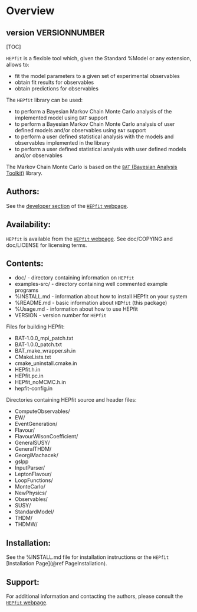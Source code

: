 Overview
===================================================================

version VERSIONNUMBER
-----------

[TOC]

`HEPfit` is a flexible tool which, given the Standard %Model or any extension,
allows to:

  - fit the model parameters to a given set of experimental observables
  - obtain fit results for observables
  - obtain predictions for observables

The `HEPfit` library can be used:

  - to perform a Bayesian Markov Chain Monte Carlo analysis of the implemented model using `BAT` support
  - to perform a Bayesian Markov Chain Monte Carlo analysis of user defined models and/or observables using `BAT` support
  - to perform a user defined statistical analysis with the models and observables implemented in the library
  - to perform a user defined statistical analysis with user defined models and/or observables

The Markov Chain Monte Carlo is based on the 
[`BAT` (Bayesian Analysis Toolkit)](https://www.mppmu.mpg.de/bat/) library.

Authors:
--------
See the [developer section](https://hepfit.roma1.infn.it/developers.html) of 
the [`HEPfit` webpage](http://hepfit.roma1.infn.it/).

Availability:
-------------
`HEPfit` is available from the [`HEPfit` webpage](http://hepfit.roma1.infn.it/).
See doc/COPYING and doc/LICENSE for licensing terms.

Contents:
---------
  * doc/           - directory containing information on `HEPfit`
  * examples-src/  - directory containing well commented example programs
  * %INSTALL.md    - information about how to install HEPfit on your system
  * %README.md     - basic information about `HEPfit` (this package)
  * %Usage.md      - information about how to use HEPfit
  * VERSION        - version number for `HEPfit`

Files for building HEPfit:  

  * BAT-1.0.0_mpi_patch.txt
  * BAT-1.0.0_patch.txt
  * BAT_make_wrapper.sh.in
  * CMakeLists.txt
  * cmake_uninstall.cmake.in
  * HEPfit.h.in
  * HEPfit.pc.in
  * HEPfit_noMCMC.h.in
  * hepfit-config.in

  
Directories containing HEPfit source and header files:  

  * ComputeObservables/
  * EW/
  * EventGeneration/
  * Flavour/
  * FlavourWilsonCoefficient/
  * GeneralSUSY/
  * GeneralTHDM/
  * GeorgiMachacek/
  * gslpp
  * InputParser/
  * LeptonFlavour/
  * LoopFunctions/
  * MonteCarlo/
  * NewPhysics/
  * Observables/
  * SUSY/
  * StandardModel/
  * THDM/
  * THDMW/

Installation:
-------------
See the %INSTALL.md file for installation instructions or the `HEPfit` [Installation Page](@ref PageInstallation).

Support:
--------
For additional information and contacting the authors, please consult
the [`HEPfit` webpage](http://hepfit.roma1.infn.it/).

